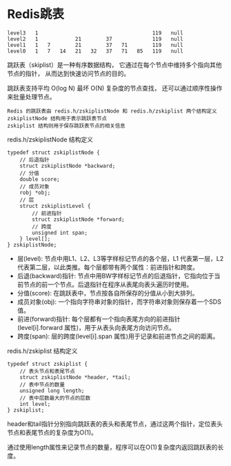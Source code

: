 # Redis跳表

    level3   1                                     119   null
    level2   1            21        37             119   null
    level1   1   7        21        37   71        119   null  
    level0   1   7   14   21   32   37   71   85   119   null   

跳跃表（skiplist）是一种有序数据结构， 它通过在每个节点中维持多个指向其他节点的指针， 从而达到快速访问节点的目的。

跳跃表支持平均 O(log N) 最坏 O(N) 复杂度的节点查找， 还可以通过顺序性操作来批量处理节点。

    Redis 的跳跃表由 redis.h/zskiplistNode 和 redis.h/zskiplist 两个结构定义
    zskiplistNode 结构用于表示跳跃表节点 
    zskiplist 结构则用于保存跳跃表节点的相关信息 

redis.h/zskiplistNode 结构定义

    typedef struct zskiplistNode {
        // 后退指针
        struct zskiplistNode *backward;
        // 分值
        double score;
        // 成员对象
        robj *obj;
        // 层
        struct zskiplistLevel {
            // 前进指针
            struct zskiplistNode *forward;
            // 跨度
            unsigned int span;
        } level[];
    } zskiplistNode;
* 层(level): 节点中用L1、L2、L3等字样标记节点的各个层，L1 代表第一层，L2 代表第二层，以此类推。每个层都带有两个属性：前进指针和跨度。
* 后退(backward)指针: 节点中用BW字样标记节点的后退指针，它指向位于当前节点的前一个节点。后退指针在程序从表尾向表头遍历时使用。
* 分值(score): 在跳跃表中，节点按各自所保存的分值从小到大排列。
* 成员对象(obj): 一个指向字符串对象的指针，而字符串对象则保存着一个SDS值。
* 前进(forward)指针: 每个层都有一个指向表尾方向的前进指针(level[i].forward 属性)，用于从表头向表尾方向访问节点。
* 跨度(span): 层的跨度(level[i].span 属性)用于记录和前进节点之间的距离。
    
redis.h/zskiplist 结构定义

    typedef struct zskiplist {
        // 表头节点和表尾节点
        struct zskiplistNode *header, *tail;
        // 表中节点的数量
        unsigned long length;
        // 表中层数最大的节点的层数
        int level;
    } zskiplist;

header和tail指针分别指向跳跃表的表头和表尾节点，通过这两个指针，定位表头节点和表尾节点的复杂度为O(1)。

通过使用length属性来记录节点的数量，程序可以在O(1)复杂度内返回跳跃表的长度。
